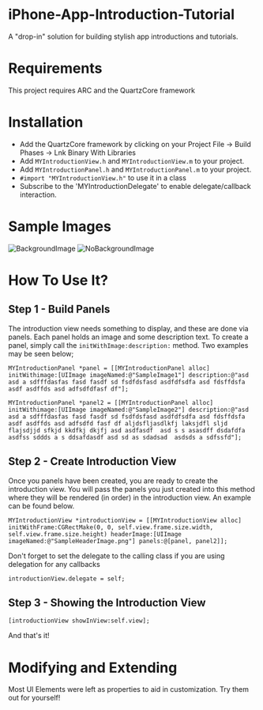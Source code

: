 iPhone-App-Introduction-Tutorial
================================

A "drop-in" solution for building stylish app introductions and tutorials.


Requirements
========================

This project requires ARC and the QuartzCore framework


Installation
========================

- Add the QuartzCore framework by clicking on your Project File -> Build Phases -> Lnk Binary With Libraries
- Add `MYIntroductionView.h` and `MYIntroductionView.m` to your project.
- Add `MYIntroductionPanel.h` and `MYIntroductionPanel.m` to your project.
- `#import "MYIntroductionView.h"` to use it in a class
- Subscribe to the 'MYIntroductionDelegate' to enable delegate/callback interaction.


Sample Images
========================

![BackgroundImage](http://img850.imageshack.us/img850/8606/iossimulatorscreenshotm.png)      ![NoBackgroundImage](http://img845.imageshack.us/img845/8606/iossimulatorscreenshotm.png)


How To Use It?
========================

Step 1 - Build Panels
------------------------
The introduction view needs something to display, and these are done via panels. Each panel holds an image and some description text. To create a panel, simply call the `initWithImage:description:` method. Two examples may be seen below;

    MYIntroductionPanel *panel = [[MYIntroductionPanel alloc] initWithimage:[UIImage imageNamed:@"SampleImage1"] description:@"asd asd a sdfffdasfas fasd fasdf sd fsdfdsfasd asdfdfsdfa asd fdsffdsfa  asdf asdffds asd adfsdfdfasf df"];
  
    MYIntroductionPanel *panel2 = [[MYIntroductionPanel alloc] initWithimage:[UIImage imageNamed:@"SampleImage2"] description:@"asd asd a sdfffdasfas fasd fasdf sd fsdfdsfasd asdfdfsdfa asd fdsffdsfa  asdf asdffds asd adfsdfd fasf df aljdsfljasdlkfj laksjdfl sljd flajsdjjd sfkjd kkdfkj dkjfj asd asdfasdf  asd s s asasdff dsdafdfa asdfss sddds a s ddsafdasdf asd sd as sdadsad  asdsds a sdfssfd"];
    
Step 2 - Create Introduction View
-----------------------
Once you panels have been created,  you are ready to create the introduction view. You will pass the panels you just created into this method where they will be rendered (in order) in the introduction view. An example can be found below.

    MYIntroductionView *introductionView = [[MYIntroductionView alloc] initWithFrame:CGRectMake(0, 0, self.view.frame.size.width, self.view.frame.size.height) headerImage:[UIImage imageNamed:@"SampleHeaderImage.png"] panels:@[panel, panel2]];

Don't forget to set the delegate to the calling class if you are using delegation for any callbacks

    introductionView.delegate = self;

Step 3 - Showing the Introduction View
-----------------------
    
    [introductionView showInView:self.view];

And that's it!

Modifying and Extending
========================

Most UI Elements were left as properties to aid in customization. Try them out for yourself!
